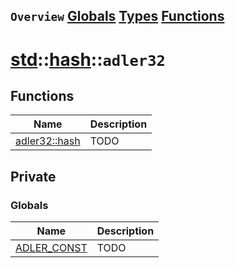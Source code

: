 ## `Overview` [Globals](./globals.md) [Types](./types.md) [Functions](./functions.md)
# [std](./../../std.md)::[hash](./../hash.md)::`adler32`
## Functions
|Name|Description|
|----|-----------|
|[adler32::hash](#todo)|TODO|
## Private
### Globals
|Name|Description|
|----|-----------|
|[ADLER_CONST](#todo)|TODO|
